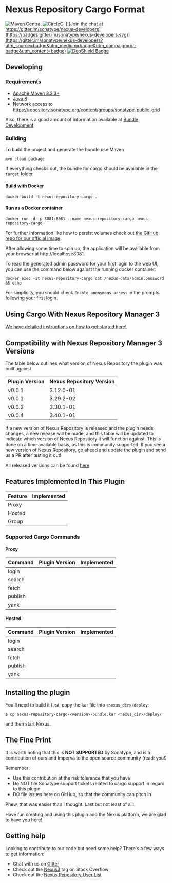 # Nexus Repository Cargo Format

[![Maven Central](https://maven-badges.herokuapp.com/maven-central/org.sonatype.nexus.plugins/nexus-repository-cargo/badge.svg)](https://maven-badges.herokuapp.com/maven-central/org.sonatype.nexus.plugins/nexus-repository-cargo)
[![CircleCI](https://circleci.com/gh/sonatype-nexus-community/nexus-repository-cargo.svg?style=shield)](https://circleci.com/gh/sonatype-nexus-community/nexus-repository-cargo)
[![Join the chat at https://gitter.im/sonatype/nexus-developers](https://badges.gitter.im/sonatype/nexus-developers.svg)](https://gitter.im/sonatype/nexus-developers?utm_source=badge&utm_medium=badge&utm_campaign=pr-badge&utm_content=badge)
[![DepShield Badge](https://depshield.sonatype.org/badges/sonatype-nexus-community/nexus-repository-cargo/depshield.svg)](https://depshield.github.io)

## Developing

### Requirements

* [Apache Maven 3.3.3+](https://maven.apache.org/install.html)
* [Java 8](http://www.oracle.com/technetwork/java/javase/downloads/jdk8-downloads-2133151.html)
* Network access to https://repository.sonatype.org/content/groups/sonatype-public-grid

Also, there is a good amount of information available at [Bundle Development](https://help.sonatype.com/display/NXRM3/Bundle+Development)

### Building

To build the project and generate the bundle use Maven

    mvn clean package

If everything checks out, the bundle for cargo should be available in the `target` folder

#### Build with Docker

`docker build -t nexus-repository-cargo .`

#### Run as a Docker container

`docker run -d -p 8081:8081 --name nexus-repository-cargo nexus-repository-cargo`

For further information like how to persist volumes check out [the GitHub repo for our official image](https://github.com/sonatype/docker-nexus3).

After allowing some time to spin up, the application will be available from your browser at http://localhost:8081.

To read the generated admin password for your first login to the web UI, you can use the command below against the running docker container:

    docker exec -it nexus-repository-cargo cat /nexus-data/admin.password && echo

For simplicity, you should check `Enable anonymous access` in the prompts following your first login.

## Using Cargo With Nexus Repository Manager 3

[We have detailed instructions on how to get started here!](docs/CARGO_USER_DOCUMENTATION.md)

## Compatibility with Nexus Repository Manager 3 Versions

The table below outlines what version of Nexus Repository the plugin was built against

| Plugin Version | Nexus Repository Version |
|----------------|--------------------------|
| v0.0.1         | 3.12.0-01                |
| v0.0.1         | 3.29.2-02                |
| v0.0.2         | 3.30.1-01                |
| v0.0.4         | 3.40.1-01                |

If a new version of Nexus Repository is released and the plugin needs changes, a new release will be made, and this
table will be updated to indicate which version of Nexus Repository it will function against. This is done on a time 
available basis, as this is community supported. If you see a new version of Nexus Repository, go ahead and update the
plugin and send us a PR after testing it out!

All released versions can be found [here](https://github.com/sonatype-nexus-community/nexus-repository-cargo/releases).

## Features Implemented In This Plugin 

| Feature | Implemented          |
|---------|----------------------|
| Proxy   |                      |
| Hosted  |                      |
| Group   |                      |

### Supported Cargo Commands

#### Proxy

Command | Plugin Version               | Implemented              |
--------|------------------------------|--------------------------|
login   |                              |                          |
search  |                              |                          |
fetch   |                              |                          |
publish |                              |                          |
yank    |                              |                          |

#### Hosted

Command | Plugin Version               | Implemented              |
--------|------------------------------|--------------------------|
login   |                              |                          |
search  |                              |                          |
fetch   |                              |                          |
publish |                              |                          |
yank    |                              |                          |

## Installing the plugin

You'll need to build it first, copy the kar file into `<nexus_dir>/deploy`:

  ```
  $ cp nexus-repository-cargo-<version>-bundle.kar <nexus_dir>/deploy/
  ```

and then start Nexus.

## The Fine Print

It is worth noting that this is **NOT SUPPORTED** by Sonatype, and is a contribution of ours and Imperva to the open source community (read: you!)

Remember:

* Use this contribution at the risk tolerance that you have
* Do NOT file Sonatype support tickets related to cargo support in regard to this plugin
* DO file issues here on GitHub, so that the community can pitch in

Phew, that was easier than I thought. Last but not least of all:

Have fun creating and using this plugin and the Nexus platform, we are glad to have you here!

## Getting help

Looking to contribute to our code but need some help? There's a few ways to get information:

* Chat with us on [Gitter](https://gitter.im/sonatype/nexus-developers)
* Check out the [Nexus3](http://stackoverflow.com/questions/tagged/nexus3) tag on Stack Overflow
* Check out the [Nexus Repository User List](https://groups.google.com/a/glists.sonatype.com/forum/?hl=en#!forum/nexus-users)
